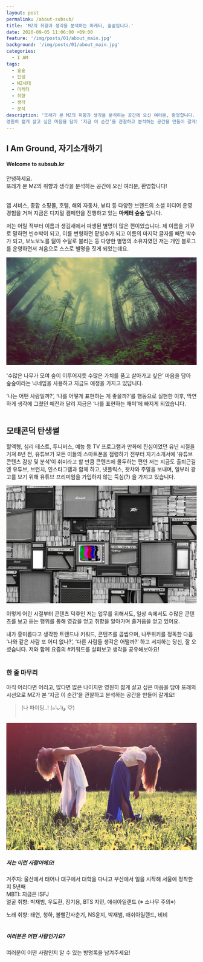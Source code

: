 ```yaml
---
layout: post
permalink: /about-subsub/
title: 'MZ의 취향과 생각을 분석하는 마케터, 숲숲입니다.'
date: 2020-09-05 11:06:00 +09:00
feature: '/img/posts/01/about_main.jpg'
background: '/img/posts/01/about_main.jpg'
categories:
  - I AM
tags:
  - 숲숲
  - 인생
  - MZ세대
  - 마케터
  - 취향
  - 생각
  - 분석
description: '또래가 본 MZ의 취향과 생각을 분석하는 공간에 오신 여러분, 환영합니다.
영원히 젊게 살고 싶은 마음을 담아 ‘지금 이 순간’을 관찰하고 분석하는 공간을 만들어 갈게요!'
---
```


## I Am Ground, 자기소개하기 <br>

#### Welcome to subsub.kr ####


안녕하세요. <br>
또래가 본 MZ의 취향과 생각을 분석하는 공간에 오신 여러분, 환영합니다! <br><br>

앱 서비스, 종합 쇼핑몰, 호텔, 해외 자동차, 뷰티 등 다양한 브랜드의
소셜 미디어 운영 경험을 거쳐 지금은 디지털 캠페인을 진행하고 있는 **마케터 숲숲** 입니다. <br>

저는 어릴 적부터 이름과 생김새에서 파생된 별명이 많은 편이었습니다.
제 이름을 거꾸로 말하면 빈수박이 되고, 이를 변형하면 팥빙수가 되고
이름의 마지막 글자를 빼면 박수가 되고, 보노보노를 닮아 수달로 불리는 등 다양한 별명의
소유자였던 저는 개인 블로그를 운영하면서 처음으로 스스로 별명을 짓게 되었는데요. <br>

![이미지](/img/posts/01/01.jpg)

‘수많은 나무가 모여 숲이 이루어지듯 수많은 가치를 품고 살아가고 싶은’ 마음을 담아
숲숲이라는 닉네임을 사용하고 지금도 애정을 가지고 있답니다. <br>

‘나는 어떤 사람일까?’, ‘나를 어떻게 표현하는 게 좋을까?’를 행동으로 실현한 이후,
막연하게 생각에 그쳤던 예전과 달리 지금은 ‘나를 표현하는 재미’에 빠지게 되었습니다. <br><br>

## 모태콘덕 탄생썰

혈액형, 심리 테스트, 투니버스, 예능 등 TV 프로그램과 만화에 진심이었던 유년 시절을 거쳐
8년 전, 유튜브가 모든 이들의 스마트폰을 점령하기 전부터 자기소개서에
‘유튜브 콘텐츠 감상 및 분석’이 취미라고 할 만큼 콘텐츠에 몰두하는 편인 저는
지금도 출퇴근길엔 유튜브, 브런치, 인스타그램과 함께 하고, 넷플릭스, 왓챠와 주말을 보내며,
일부러 광고를 보기 위해 유튜브 프리미엄을 가입하지 않는 뚝심(?) 을 가지고 있습니다. <br>

![이미지](/img/posts/01/02.jpg)

이렇게 어린 시절부터 콘텐츠 덕후인 저는 업무를 위해서도, 일상 속에서도
수많은 콘텐츠를 보고 듣는 행위를 통해 영감을 얻고 취향을 알아가며 즐거움을 얻고 있어요. <br>

내가 흥미롭다고 생각한 트렌드나 키워드, 콘텐츠를 곱씹으며, 나무위키를 정독한 다음
‘나와 같은 사람 또 어디 없나?’, ‘다른 사람들 생각은 어떨까?’ 하고 서치하는 당신, 잘 오셨습니다.
저와 함께 요즘의 #키워드를 살펴보고 생각을 공유해보아요! <br><br>

### 한 줄 마무리
아직 어리다면 어리고, 많다면 많은 나이지만 영원히 젊게 살고 싶은 마음을 담아
또래의 시선으로 MZ가 본 ‘지금 이 순간’을 관찰하고 분석하는 공간을 만들어 갈게요! <br>
> (나 파이팅..! (๑˃̵ᴗ˂̵)و ♡) <br><br>

![이미지](/img/posts/01/03.jpg)

##### 저는 이런 사람이에요! <br>
거주지: 울산에서 태어나 대구에서 대학을 다니고 부산에서 일을 시작해 서울에 정착한지 5년째 <br>
MBTI: 지금은 ISFJ <br>
얼굴 취향: 박재범, 우도환, 장기용, BTS 지민, 애쉬아일랜드 (※ 소나무 주의※) <br>

노래 취향: 태연, 청하, 볼빨간사춘기, NS윤지, 박재범, 애쉬아일랜드, 비비 <br><br>

##### 여러분은 어떤 사람인가요? <br>
여러분이 어떤 사람인지 알 수 있는 방명록을 남겨주세요! <br>
